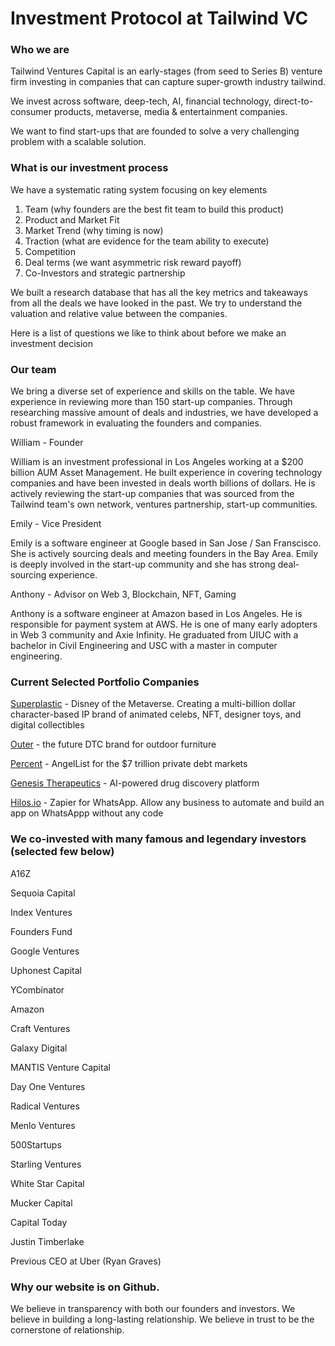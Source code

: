 # Investment Protocol at Tailwind VC

### Who we are
Tailwind Ventures Capital is an early-stages (from seed to Series B) venture firm investing in companies that can capture super-growth industry tailwind. 

We invest across software, deep-tech, AI, financial technology, direct-to-consumer products, metaverse, media & entertainment companies.

We want to find start-ups that are founded to solve a very challenging problem with a scalable solution.

### What is our investment process 
We have a systematic rating system focusing on key elements
1. Team (why founders are the best fit team to build this product)
2. Product and Market Fit 
3. Market Trend (why timing is now)
4. Traction (what are evidence for the team ability to execute)
5. Competition 
6. Deal terms (we want asymmetric risk reward payoff)
7. Co-Investors and strategic partnership

We built a research database that has all the key metrics and takeaways from all the deals we have looked in the past. We try to understand the valuation and relative value between the companies.

Here is a list of questions we like to think about before we make an investment decision

### Our team
We bring a diverse set of experience and skills on the table. We have experience in reviewing more than 150 start-up companies. Through researching massive amount of deals and industries, we have developed a robust framework in evaluating the founders and companies.

William - Founder

William is an investment professional in Los Angeles working at a $200 billion AUM Asset Management. He built experience in covering technology companies and have been invested in deals worth billions of dollars. He is actively reviewing the start-up companies that was sourced from the Tailwind team's own network, ventures partnership, start-up communities.

Emily - Vice President

Emily is a software engineer at Google based in San Jose / San Franscisco. She is actively sourcing deals and meeting founders in the Bay Area. Emily is deeply involved in the start-up community and she has strong deal-sourcing experience.

Anthony - Advisor on Web 3, Blockchain, NFT, Gaming

Anthony is a software engineer at Amazon based in Los Angeles. He is responsible for payment system at AWS. He is one of many early adopters in Web 3 community and Axie Infinity. He graduated from UIUC with a bachelor in Civil Engineering and USC with a master in computer engineering.

### Current Selected Portfolio Companies
[Superplastic](https://superplastic.co/) - Disney of the Metaverse. Creating a multi-billion dollar character-based IP brand of animated celebs, NFT, designer toys, and digital collectibles

[Outer](https://liveouter.com/) - the future DTC brand for outdoor furniture

[Percent](https://percent.com/) - AngelList for the $7 trillion private debt markets

[Genesis Therapeutics](https://www.genesistherapeutics.ai/) - AI-powered drug discovery platform

[Hilos.io](https://hilos.io/) - Zapier for WhatsApp. Allow any business to automate and build an app on WhatsAppp without any code


### We co-invested with many famous and legendary investors (selected few below)
A16Z

Sequoia Capital

Index Ventures

Founders Fund

Google Ventures

Uphonest Capital

YCombinator

Amazon

Craft Ventures

Galaxy Digital

MANTIS Venture Capital

Day One Ventures

Radical Ventures

Menlo Ventures

500Startups 

Starling Ventures

White Star Capital

Mucker Capital

Capital Today

Justin Timberlake

Previous CEO at Uber (Ryan Graves)


### Why our website is on Github.
We believe in transparency with both our founders and investors.
We believe in building a long-lasting relationship.
We believe in trust to be the cornerstone of relationship.
